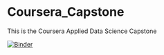 # Coursera_Capstone
This is the Coursera Applied Data Science Capstone

[![Binder](https://mybinder.org/badge_logo.svg)](https://mybinder.org/v2/gh/paopao74cn/Coursera_Capstone/master)

